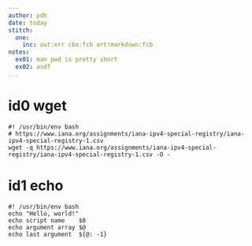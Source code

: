 ```yaml
---
author: pdh
date: today
stitch:
  one:
    inc: out:err cbx:fcb art!markdown:fcb
notes:
  ex01: man pwd is pretty short
  ex02: asdf
...
```


# id0 wget

```{#id0 .stitch exe=true log=debug inc="cbx:fcb cbx out out:fcb out!csv, out!csv:fcb err one"}
#! /usr/bin/env bash
# https://www.iana.org/assignments/iana-ipv4-special-registry/iana-ipv4-special-registry-1.csv
wget -q https://www.iana.org/assignments/iana-ipv4-special-registry/iana-ipv4-special-registry-1.csv -O -
```

# id1 echo

```{#id1 .stitch cfg=missing log=silent arg="cli args here" inc="out:fcb"}
#! /usr/bin/env bash
echo "Hello, world!"
echo script name    $0
echo argument array $@
echo last argument  ${@: -1}
```
